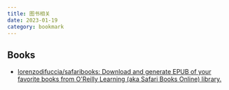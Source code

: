 ```yaml
---
title: 图书相关
date: 2023-01-19
category: bookmark
---
```


## Books

- [lorenzodifuccia/safaribooks: Download and generate EPUB of your favorite books from O'Reilly Learning \(aka Safari Books Online\) library.](https://github.com/lorenzodifuccia/safaribooks)
